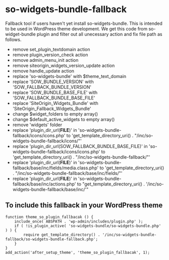 # so-widgets-bundle-fallback
Fallback tool if users haven't yet install so-widgets-bundle. This is intended to be used in WordPress theme development.
We get this code from so-widget-bundle plugin and filter out all unecessary action and fix file path as follows.
- remove set_plugin_textdomain action
- remove plugin_version_check action
- remove admin_menu_init action
- remove siteorigin_widgets_version_update action
- remove handle_update action
- replace 'so-widgets-bundle' with $theme_text_domain
- replace 'SOW_BUNDLE_VERSION' with 'SOW_FALLBACK_BUNDLE_VERSION'
- replace 'SOW_BUNDLE_BASE_FILE' with 'SOW_FALLBACK_BUNDLE_BASE_FILE'
- replace 'SiteOrigin_Widgets_Bundle' with 'SiteOrigin_Fallback_Widgets_Bundle'
- change $widget_folders to empty array()
- change $default_active_widgets to empty array()
- remove 'widgets' folder
- replace 'plugin_dir_url(__FILE__)' in 'so-widgets-bundle-fallback/icons/icons.php' to 'get_template_directory_uri() . "/inc/so-widgets-bundle-fallback/icons/"'
- replace 'plugin_dir_url(SOW_FALLBACK_BUNDLE_BASE_FILE)' in 'so-widgets-bundle-fallback/icons/icons.php' to 'get_template_directory_uri() . "/inc/so-widgets-bundle-fallback/"'
- replace 'plugin_dir_url(__FILE__)' in 'so-widgets-bundle-fallback/base/inc/fields/media.class.php' to 'get_template_directory_uri() . "/inc/so-widgets-bundle-fallback/base/inc/fields/"'
- replace 'plugin_dir_url(__FILE__)' in 'so-widgets-bundle-fallback/base/inc/actions.php' to "get_template_directory_uri() . '/inc/so-widgets-bundle-fallback/base/inc/'"

## To include this fallback in your WordPress theme
```
function theme_so_plugin_fallbacak () {
	include_once( ABSPATH . 'wp-admin/includes/plugin.php' );
	if ( !is_plugin_active( 'so-widgets-bundle/so-widgets-bundle.php' ) ) {
		require get_template_directory() . '/inc/so-widgets-bundle-fallback/so-widgets-bundle-fallback.php';
	}
}
add_action('after_setup_theme', 'theme_so_plugin_fallbacak', 1);
```